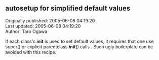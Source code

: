 ## autosetup for simplified default values  
Originally published: 2005-06-08 04:19:20  
Last updated: 2005-06-08 04:19:20  
Author: Taro Ogawa  
  
If each class's __init__ is used to set default values, it requires that one use super() or explicit parentclass.__init__() calls .  Such ugly boilerplate can be avoided with this recipe.